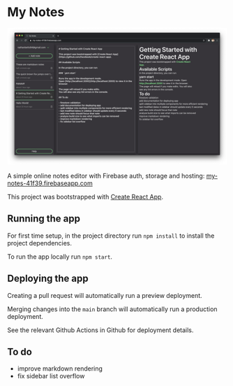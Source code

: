 # My Notes

![Website screenshot](.github/website_screenshot.png)

A simple online notes editor with Firebase auth, storage and hosting: [my-notes-41f39.firebaseapp.com](https://my-notes-41f39.firebaseapp.com)

This project was bootstrapped with [Create React App](https://github.com/facebook/create-react-app).

## Running the app

For first time setup, in the project directory run `npm install` to install the project dependencies.

To run the app locally run `npm start`.

## Deploying the app

Creating a pull request will automatically run a preview deployment.

Merging changes into the `main` branch will automatically run a production deployment.

See the relevant Github Actions in Github for deployment details.

## To do

- improve markdown rendering
- fix sidebar list overflow
